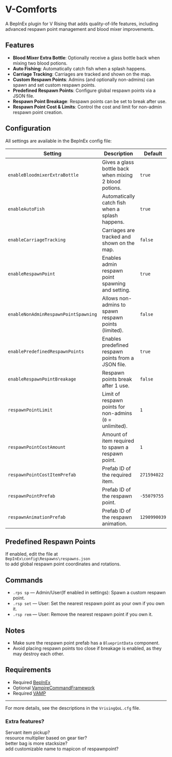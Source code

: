 # V-Comforts

A BepInEx plugin for V Rising that adds quality-of-life features, including advanced respawn point management and blood mixer improvements.

## Features

- **Blood Mixer Extra Bottle**: Optionally receive a glass bottle back when mixing two blood potions.
- **Auto Fishing**: Automatically catch fish when a splash happens.
- **Carriage Tracking**: Carriages are tracked and shown on the map.
- **Custom Respawn Points**: Admins (and optionally non-admins) can spawn and set custom respawn points.
- **Predefined Respawn Points**: Configure global respawn points via a JSON file.
- **Respawn Point Breakage**: Respawn points can be set to break after use.
- **Respawn Point Cost & Limits**: Control the cost and limit for non-admin respawn point creation.

## Configuration

All settings are available in the BepInEx config file:

| Setting | Description | Default      |
|--------|-------------|--------------|
| `enableBloodmixerExtraBottle` | Gives a glass bottle back when mixing 2 blood potions. | `true`       |
| `enableAutoFish` | Automatically catch fish when a splash happens. | `true`       |
| `enableCarriageTracking` | Carriages are tracked and shown on the map. | `false`      |
| `enableRespawnPoint` | Enables admin respawn point spawning and setting. | `true`       |
| `enableNonAdminRespawnPointSpawning` | Allows non-admins to spawn respawn points (limited). | `false`      |
| `enablePredefinedRespawnPoints` | Enables predefined respawn points from a JSON file. | `true`       |
| `enableRespawnPointBreakage` | Respawn points break after 1 use. | `false`      |
| `respawnPointLimit` | Limit of respawn points for non-admins (`0` = unlimited). | `1`          |
| `respawnPointCostAmount` | Amount of item required to spawn a respawn point. | `1`          |
| `respawnPointCostItemPrefab` | Prefab ID of the required item. | `271594022`  |
| `respawnPointPrefab` | Prefab ID of the respawn point. | `-55079755`  |
| `respawnAnimationPrefab` | Prefab ID of the respawn animation. | `1290990039` |

## Predefined Respawn Points

If enabled, edit the file at  
`BepInEx\config\Respawns\respawns.json`  
to add global respawn point coordinates and rotations.

## Commands

- `.rps sp`  — Admin/User(If enabled in settings): Spawn a custom respawn point.
- `.rsp set` — User: Set the nearest respawn point as your own if you own it.
- `.rsp rem` — User: Remove the nearest respawn point if you own it.

## Notes

- Make sure the respawn point prefab has a `BlueprintData` component.
- Avoid placing respawn points too close if breakage is enabled, as they may destroy each other.

## Requirements

- Required [BepInEx](https://thunderstore.io/c/v-rising/p/BepInEx/BepInExPack_V_Rising/)
- Optional [VampireCommandFramework](https://thunderstore.io/c/v-rising/p/deca/VampireCommandFramework/)
- Required [VAMP](https://thunderstore.io/c/v-rising/p/skytech6/VAMP/)

---

For more details, see the descriptions in the `VrisingQoL.cfg` file.

### Extra features?
Servant item pickup?  
resource multiplier based on gear tier?  
better bag is more stacksize?  
add customizable name to mapicon of respawnpoint?